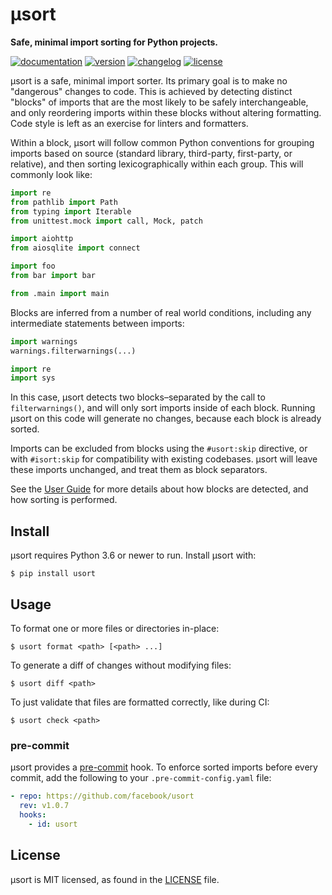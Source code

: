 # μsort

**Safe, minimal import sorting for Python projects.**

[![documentation](https://readthedocs.org/projects/usort/badge/?version=stable)](https://usort.readthedocs.io/en/stable/?badge=stable)
[![version](https://img.shields.io/pypi/v/usort.svg)](https://pypi.org/project/usort)
[![changelog](https://img.shields.io/badge/change-log-blue.svg)](https://usort.readthedocs.io/en/latest/changelog.html)
[![license](https://img.shields.io/pypi/l/usort.svg)](https://github.com/facebook/usort/blob/main/LICENSE)

μsort is a safe, minimal import sorter. Its primary goal is to make no "dangerous"
changes to code. This is achieved by detecting distinct "blocks" of imports that are
the most likely to be safely interchangeable, and only reordering imports within these
blocks without altering formatting. Code style is left as an exercise for linters
and formatters.

Within a block, µsort will follow common Python conventions for grouping imports based
on source (standard library, third-party, first-party, or relative), and then sorting
lexicographically within each group. This will commonly look like:

```py
import re
from pathlib import Path
from typing import Iterable
from unittest.mock import call, Mock, patch

import aiohttp
from aiosqlite import connect

import foo
from bar import bar

from .main import main
```

Blocks are inferred from a number of real world conditions, including any intermediate
statements between imports:

```py
import warnings
warnings.filterwarnings(...)

import re
import sys
```

In this case, µsort detects two blocks–separated by the call to `filterwarnings()`,
and will only sort imports inside of each block. Running µsort on this code
will generate no changes, because each block is already sorted.

Imports can be excluded from blocks using the `#usort:skip` directive, or with
`#isort:skip` for compatibility with existing codebases. µsort will leave
these imports unchanged, and treat them as block separators.

See the [User Guide][] for more details about how blocks are detected,
and how sorting is performed.


## Install

µsort requires Python 3.6 or newer to run. Install µsort with:

```shell-session
$ pip install usort
```


## Usage

To format one or more files or directories in-place:

```shell-session
$ usort format <path> [<path> ...]
```

To generate a diff of changes without modifying files:

```shell-session
$ usort diff <path>
```

To just validate that files are formatted correctly, like during CI:

```shell-session
$ usort check <path>
```

### pre-commit

µsort provides a [pre-commit](https://pre-commit.com/) hook. To enforce sorted
imports before every commit, add the following to your `.pre-commit-config.yaml`
file:

```yaml
- repo: https://github.com/facebook/usort
  rev: v1.0.7
  hooks:
    - id: usort
```

## License

μsort is MIT licensed, as found in the [LICENSE][] file.

[LICENSE]: https://github.com/facebook/usort/tree/main/LICENSE
[User Guide]: https://usort.readthedocs.io/en/stable/guide.html
